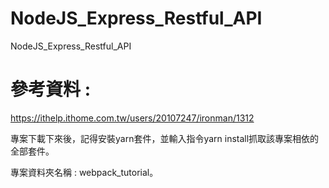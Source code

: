 # NodeJS_Express_Restful_API
NodeJS_Express_Restful_API

# 參考資料 :
https://ithelp.ithome.com.tw/users/20107247/ironman/1312

專案下載下來後，記得安裝yarn套件，並輸入指令yarn install抓取該專案相依的全部套件。

專案資料夾名稱 : webpack_tutorial。
